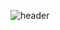 ![header](https://capsule-render.vercel.app/api?type=shark&color=c0e3f5&height=300&section=header&text=Grow_Developer&fontSize=90)
